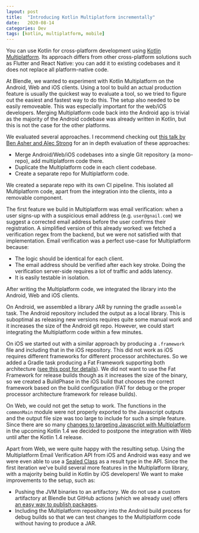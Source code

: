 ```yaml
---
layout: post
title:  "Introducing Kotlin Multiplatform incrementally"
date:   2020-08-14
categories: Dev
tags: [kotlin, multiplatform, mobile]
---
```


You can use Kotlin for cross-platform development using [Kotlin Multiplatform][mp]. Its approach differs from other cross-platform solutions such as Flutter and React Native: you can add it to existing codebases and it does not replace all platform-native code. 

At Blendle, we wanted to experiment with Kotlin Multiplatform on the Android, Web and iOS clients. Using a tool to build an actual production feature is usually the quickest way to evaluate a tool, so we tried to figure out the easiest and fastest way to do this. The setup also needed to be easily removeable. This was especially important for the web/iOS developers. Merging Multiplatform code back into the Android app is trivial as the majority of the Android codebase was already written in Kotlin, but this is not the case for the other platforms.

We evaluated several approaches. I recommend checking out [this talk by Ben Asher and Alec Strong][kcmp] for an in depth evaluation of these approaches:
- Merge Android/Web/iOS codebases into a single Git repository (a mono-repo), add multiplatform code there.
- Duplicate the Multiplatform code in each client codebase.
- Create a separate repo for Multiplatform code.

We created a separate repo with its own CI pipeline. This isolated all Multiplatform code, apart from the integration into the clients, into a removable component. 

The first feature we build in Multiplatform was email verification: when a user signs-up with a suspicious email address (e.g. `user@gnail.com`) we suggest a corrected email address before the user confirms their registration. A simplified version of this already worked: we fetched a verification regex from the backend, but we were not satisfied with that implementation. Email verification was a perfect use-case for Multiplatform because:
* The logic should be identical for each client.
* The email address should be verified after each key stroke. Doing the verification server-side requires a lot of traffic and adds latency.
* It is easily testable in isolation.

After writing the Multiplatform code, we integrated the library into the Android, Web and iOS clients.

On Android, we assembled a library JAR by running the gradle `assemble` task. The Android repository included the output as a local library. This is suboptimal as releasing new versions requires quite some manual work and it increases the size of the Android git repo. However, we could start integrating the Multiplatform code within a few minutes.

On iOS we started out with a similar approach by producing a `.framework` file and including that in the iOS repository. This did not work as iOS requires different frameworks for different processor architectures. So we added a Gradle task producing a Fat Framework supporting both architecture ([see this post for details][fat_framework]). We did not want to use the Fat Framework for release builds though as it increases the size of the binary, so we created a BuildPhase in the iOS build that chooses the correct framework based on the build configuration (FAT for debug or the proper processor architecture framework for release builds).

On Web, we could not get the setup to work. The functions in the `commonMain` module were not properly exported to the Javascript outputs and the output file size was too large to include for such a simple feature. Since there are so many [changes to targeting Javascript with Multiplatform][kotlin_14m1] in the upcoming Kotlin 1.4 we decided to postpone the integration with Web until after the Kotlin 1.4 release.

Apart from Web, we were quite happy with the resulting setup. Using the Multiplatform Email Verification API from iOS and Android was easy and we were even able to use a [Sealed Class][sealed_class] as a result type in the API. Since the first iteration we've build several more features in the Multiplatform library, with a majority being build in Kotlin by iOS developers! We want to make improvements to the setup, such as:

* Pushing the JVM binaries to an artifactory. We do not use a custom artifactory at Blendle but GitHub actions (which we already use) offers [an easy way to publish packages][actions_packages].
* Including the Multiplatform repository into the Android build process for debug builds so that we can test changes to the Multiplatform code without having to produce a JAR.

[mp]: https://www.jetbrains.com/lp/mobilecrossplatform/
[kcmp]: https://www.youtube.com/watch?v=je8aqW48JiA
[fat_framework]: https://medium.com/@saschpe/kotlin-multiplatform-fat-framework-for-ios-cdd05ec479cb
[actions_packages]: https://docs.github.com/en/packages/publishing-and-managing-packages/publishing-a-package
[kotlin_14m1]: https://blog.jetbrains.com/kotlin/2020/03/kotlin-1-4-m1-released/
[sealed_class]: https://kotlinlang.org/docs/reference/sealed-classes.html